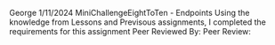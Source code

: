 George
1/11/2024
MiniChallengeEightToTen - Endpoints
Using the knowledge from Lessons and Previsous assignments, I completed the requirements for this assignment
Peer Reviewed By: 
Peer Review: 
